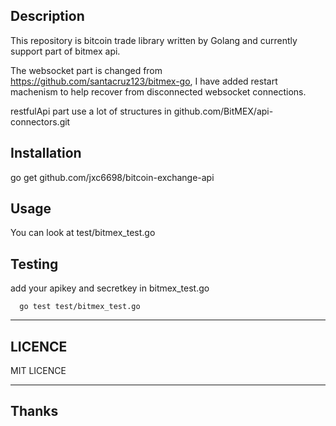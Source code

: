 
## Description
  This repository is bitcoin trade library written by Golang and currently support part of bitmex api. 

  The websocket part is changed from https://github.com/santacruz123/bitmex-go, I have added restart machenism to help recover from disconnected websocket connections.  
  
  restfulApi part use a lot of structures in github.com/BitMEX/api-connectors.git  


## Installation
  go get github.com/jxc6698/bitcoin-exchange-api


## Usage
  You can look at test/bitmex_test.go


## Testing
  add your apikey and secretkey in bitmex_test.go

```
  go test test/bitmex_test.go
```

***
## LICENCE
MIT LICENCE


***
## Thanks

